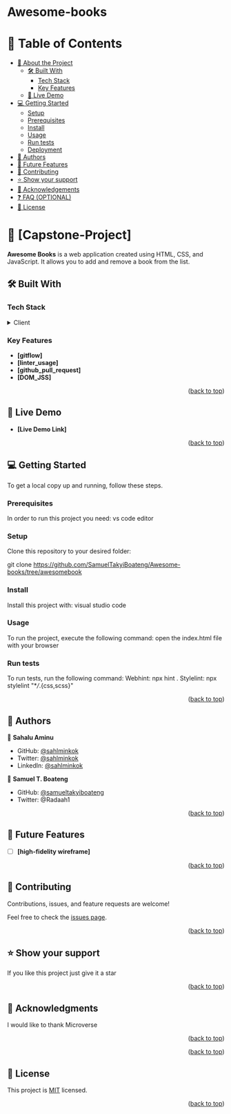 # Awesome-books
# 📗 Table of Contents

- [📖 About the Project](#Awesome-book)
  - [🛠 Built With](#built-with)
    - [Tech Stack](#tech-stack)
    - [Key Features](#key-features)
  - [🚀 Live Demo](#live-demo)
- [💻 Getting Started](#getting-started)
  - [Setup](#setup)
  - [Prerequisites](#prerequisites)
  - [Install](#install)
  - [Usage](#usage)
  - [Run tests](#run-tests)
  - [Deployment](#triangular_flag_on_post-deployment)
- [👥 Authors](#authors)
- [🔭 Future Features](#future-features)
- [🤝 Contributing](#contributing)
- [⭐️ Show your support](#support)
- [🙏 Acknowledgements](#acknowledgements)
- [❓ FAQ (OPTIONAL)](#faq)
- [📝 License](#license)

# 📖 [Capstone-Project] <a name="about-project"></a>

**Awesome Books**  is a web application created using HTML, CSS, and JavaScript. It allows you to add and remove a book from the list.

## 🛠 Built With <a name="built-with"></a>

### Tech Stack <a name="tech-stack"></a>

<details>
  <summary>Client</summary>
  <ul>
     <li>HTML</li>
    <li>CSS</li>
    <li>JSS</li>
  </ul>
</details>

### Key Features <a name="key-features"></a>

- **[gitflow]**
- **[linter_usage]**
- **[github_pull_request]**
- **[DOM_JSS]**


<p align="right">(<a href="#readme-top">back to top</a>)</p>

## 🚀 Live Demo <a name=""></a>
- **[Live Demo Link]**


<p align="right">(<a href="#readme-top">back to top</a>)</p>

## 💻 Getting Started <a name="getting-started"></a>

To get a local copy up and running, follow these steps.

### Prerequisites

In order to run this project you need: vs code editor

### Setup

Clone this repository to your desired folder:

git clone https://github.com/SamuelTakyiBoateng/Awesome-books/tree/awesomebook

### Install

Install this project with: visual studio code

### Usage

To run the project, execute the following command:
open the index.html file with your browser

### Run tests

To run tests, run the following command:
Webhint: npx hint .
Stylelint: npx stylelint "\*_/_.{css,scss}"

<p align="right">(<a href="#readme-top">back to top</a>)</p>

## 👥 Authors <a name="authors"></a>


👤 **Sahalu Aminu**

- GitHub: [@sahlminkok](https://github.com/sahlminkok)
- Twitter: [@sahlminkok](https://twitter.com/sahlminkok)
- LinkedIn: [@sahlminkok](https://www.linkedin.com/in/sahlminkok/)

👤 **Samuel T. Boateng**

- GitHub: [@samueltakyiboateng](https://github.com/samueltakyiboateng)
- Twitter: @Radaah1
<p align="right">(<a href="#readme-top">back to top</a>)</p>

## 🔭 Future Features <a name="future-features"></a>

- [ ] **[high-fidelity wireframe]**

<p align="right">(<a href="#readme-top">back to top</a>)</p>

## 🤝 Contributing <a name="contributing"></a>

Contributions, issues, and feature requests are welcome!

Feel free to check the [issues page](../../issues/).

<p align="right">(<a href="#readme-top">back to top</a>)</p>

## ⭐️ Show your support <a name="support"></a>

If you like this project just give it a star
<p align="right">(<a href="#readme-top">back to top</a>)</p>

## 🙏 Acknowledgments <a name="acknowledgements"></a>

I would like to thank Microverse

<p align="right">(<a href="#readme-top">back to top</a>)</p>

<p align="right">(<a href="#readme-top">back to top</a>)</p>

## 📝 License <a name="license"></a>

This project is [MIT](./LICENSE) licensed.

<p align="right">(<a href="#readme-top">back to top</a>)</p>
